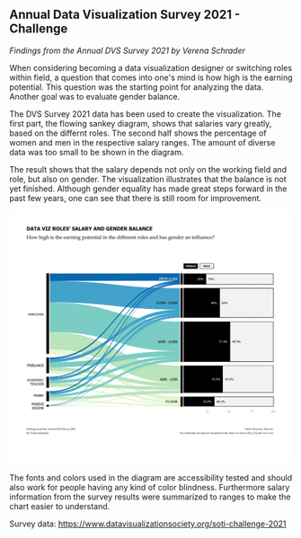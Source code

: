 ## Annual Data Visualization Survey 2021 - Challenge

_Findings from the Annual DVS Survey 2021
by Verena Schrader_

When considering becoming a data visualization designer or switching roles within field, a question that comes into one's mind is how high is the earning potential. This question was the starting point for analyzing the data. Another goal was to evaluate gender balance.

The DVS Survey 2021 data has been used to create the visualization. The first part, the flowing sankey diagram, shows that salaries vary greatly, based on the differnt roles. The second half shows the percentage of women and men in the respective salary ranges. The amount of diverse data was too small to be shown in the diagram. 

The result shows that the salary depends not only on the working field and role, but also on gender. The visualization illustrates that the balance is not yet finished. Although gender equality has made great steps forward in the past few years, one can see that there is still room for improvement. 


![Image description](data-viz-challenge-2021.png)


The fonts and colors used in the diagram are accessibility tested and should also work for people having any kind of color blindness. Furthermore salary information from the survey results were summarized to ranges to make the chart easier to understand. 

Survey data: https://www.datavisualizationsociety.org/soti-challenge-2021

